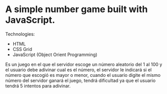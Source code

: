 # A simple number game built with JavaScript.

Technologies:

* HTML
* CSS Grid
* JavaScript (Object Orient Programming)

Es un juego en el que el servidor escoge un número aleatorio del 1 al 100 y el usuario debe adivinar cual es el número, el servidor le indicará si el número que escogió es mayor o menor, cuando el usuario digite el mismo número del servidor ganará el juego, tendrá dificultad ya que el usuario tendrá 5 intentos para adivinar.
